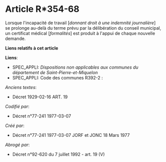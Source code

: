 # Article R*354-68

Lorsque l'incapacité de travail [*donnant droit à une indemnité journalière*] se prolonge au-delà du terme prévu par la
délibération du conseil municipal, un certificat médical [*formalités*] est produit à l'appui de chaque nouvelle demande.

**Liens relatifs à cet article**

**Liens**:

  - SPEC_APPLI: *Dispositions non applicables aux communes du département de Saint-Pierre-et-Miquelon*
  - SPEC_APPLI: Code des communes R392-2 :

_Anciens textes_:

  - Décret  1929-02-16 ART. 19

_Codifié par_:

  - Décret n°77-241 1977-03-07

_Créé par_:

  - Décret n°77-241 1977-03-07 JORF et JONC 18 Mars 1977

_Abrogé par_:

  - Décret n°92-620 du 7 juillet 1992 - art. 19 (V)

